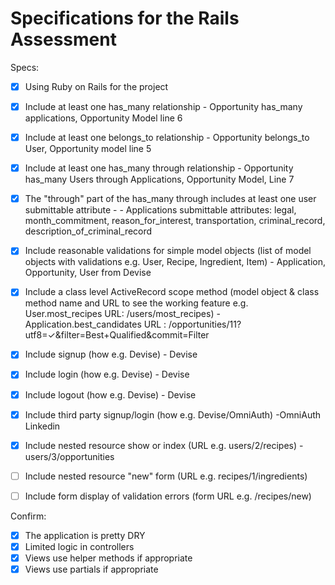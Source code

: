 # Specifications for the Rails Assessment

Specs:
- [x] Using Ruby on Rails for the project
- [x] Include at least one has_many relationship
      - Opportunity has_many applications, Opportunity Model line 6
- [x] Include at least one belongs_to relationship
      - Opportunity belongs_to User, Opportunity model line 5
- [x] Include at least one has_many through relationship
      - Opportunity has_many Users through Applications, Opportunity Model, Line 7

- [x] The "through" part of the has_many through includes at least one user submittable attribute -
      - Applications submittable attributes: legal, month_commitment, reason_for_interest, transportation, criminal_record, description_of_criminal_record

- [x] Include reasonable validations for simple model objects (list of model objects with validations e.g. User, Recipe, Ingredient, Item)
      - Application, Opportunity, User from Devise
- [x] Include a class level ActiveRecord scope method (model object & class method name and URL to see the working feature e.g. User.most_recipes URL: /users/most_recipes)
      - Application.best_candidates URL : /opportunities/11?utf8=✓&filter=Best+Qualified&commit=Filter
- [x] Include signup (how e.g. Devise)
      - Devise
- [x] Include login (how e.g. Devise)
      - Devise
- [x] Include logout (how e.g. Devise) 
      - Devise
- [x] Include third party signup/login (how e.g. Devise/OmniAuth)
      -OmniAuth Linkedin
- [x] Include nested resource show or index (URL e.g. users/2/recipes)
      - users/3/opportunities
- [ ] Include nested resource "new" form (URL e.g. recipes/1/ingredients)
- [ ] Include form display of validation errors (form URL e.g. /recipes/new)

Confirm:
- [x] The application is pretty DRY
- [x] Limited logic in controllers
- [x] Views use helper methods if appropriate
- [x] Views use partials if appropriate
